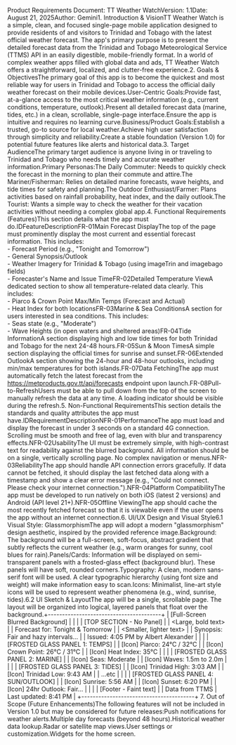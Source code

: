 Product Requirements Document: TT Weather WatchVersion: 1.1Date: August 21, 2025Author: Gemini1. Introduction & VisionTT Weather Watch is a simple, clean, and focused single-page mobile application designed to provide residents of and visitors to Trinidad and Tobago with the latest official weather forecast. The app's primary purpose is to present the detailed forecast data from the Trinidad and Tobago Meteorological Service (TTMS) API in an easily digestible, mobile-friendly format. In a world of complex weather apps filled with global data and ads, TT Weather Watch offers a straightforward, localized, and clutter-free experience.2. Goals & ObjectivesThe primary goal of this app is to become the quickest and most reliable way for users in Trinidad and Tobago to access the official daily weather forecast on their mobile devices.User-Centric Goals:Provide fast, at-a-glance access to the most critical weather information (e.g., current conditions, temperature, outlook).Present all detailed forecast data (marine, tides, etc.) in a clean, scrollable, single-page interface.Ensure the app is intuitive and requires no learning curve.Business/Product Goals:Establish a trusted, go-to source for local weather.Achieve high user satisfaction through simplicity and reliability.Create a stable foundation (Version 1.0) for potential future features like alerts and historical data.3. Target AudienceThe primary target audience is anyone living in or traveling to Trinidad and Tobago who needs timely and accurate weather information.Primary Personas:The Daily Commuter: Needs to quickly check the forecast in the morning to plan their commute and attire.The Mariner/Fisherman: Relies on detailed marine forecasts, wave heights, and tide times for safety and planning.The Outdoor Enthusiast/Farmer: Plans activities based on rainfall probability, heat index, and the daily outlook.The Tourist: Wants a simple way to check the weather for their vacation activities without needing a complex global app.4. Functional Requirements (Features)This section details what the app must do.IDFeatureDescriptionFR-01Main Forecast DisplayThe top of the page must prominently display the most current and essential forecast information. This includes: <br> - Forecast Period (e.g., "Tonight and Tomorrow") <br> - General Synopsis/Outlook <br> - Weather Imagery for Trinidad & Tobago (using imageTrin and imagebago fields) <br> - Forecaster's Name and Issue TimeFR-02Detailed Temperature ViewA dedicated section to show all temperature-related data clearly. This includes: <br> - Piarco & Crown Point Max/Min Temps (Forecast and Actual) <br> - Heat Index for both locationsFR-03Marine & Sea ConditionsA section for users interested in sea conditions. This includes: <br> - Seas state (e.g., "Moderate") <br> - Wave Heights (in open waters and sheltered areas)FR-04Tide InformationA section displaying high and low tide times for both Trinidad and Tobago for the next 24-48 hours.FR-05Sun & Moon TimesA simple section displaying the official times for sunrise and sunset.FR-06Extended OutlookA section showing the 24-hour and 48-hour outlooks, including min/max temperatures for both islands.FR-07Data FetchingThe app must automatically fetch the latest forecast from the https://metproducts.gov.tt/api/forecasts endpoint upon launch.FR-08Pull-to-RefreshUsers must be able to pull down from the top of the screen to manually refresh the data at any time. A loading indicator should be visible during the refresh.5. Non-Functional RequirementsThis section details the standards and quality attributes the app must have.IDRequirementDescriptionNFR-01PerformanceThe app must load and display the forecast in under 3 seconds on a standard 4G connection. Scrolling must be smooth and free of lag, even with blur and transparency effects.NFR-02UsabilityThe UI must be extremely simple, with high-contrast text for readability against the blurred background. All information should be on a single, vertically scrolling page. No complex navigation or menus.NFR-03ReliabilityThe app should handle API connection errors gracefully. If data cannot be fetched, it should display the last fetched data along with a timestamp and show a clear error message (e.g., "Could not connect. Please check your internet connection.").NFR-04Platform CompatibilityThe app must be developed to run natively on both iOS (latest 2 versions) and Android (API level 21+).NFR-05Offline ViewingThe app should cache the most recently fetched forecast so that it is viewable even if the user opens the app without an internet connection.6. UI/UX Design and Visual Style6.1 Visual Style: GlassmorphismThe app will adopt a modern "glassmorphism" design aesthetic, inspired by the provided reference image.Background: The background will be a full-screen, soft-focus, abstract gradient that subtly reflects the current weather (e.g., warm oranges for sunny, cool blues for rain).Panels/Cards: Information will be displayed on semi-transparent panels with a frosted-glass effect (background blur). These panels will have soft, rounded corners.Typography: A clean, modern sans-serif font will be used. A clear typographic hierarchy (using font size and weight) will make information easy to scan.Icons: Minimalist, line-art style icons will be used to represent weather phenomena (e.g., wind, sunrise, tides).6.2 UI Sketch & LayoutThe app will be a single, scrollable page. The layout will be organized into logical, layered panels that float over the background.+----------------------------------------+
| [Full-Screen Blurred Background]       |
|                                        |
|   [TOP SECTION - No Panel]             |
|   <Large, bold text>                   |
|   Forecast for: Tonight & Tomorrow     |
|   <Smaller, lighter text>              |
|   Synopsis: Fair and hazy intervals... |
|   Issued: 4:05 PM by Albert Alexander  |
|                                        |
|   [FROSTED GLASS PANEL 1: TEMPS]       |
|   [Icon] Piarco: 24°C / 32°C           |
|   [Icon] Crown Point: 26°C / 31°C      |
|   [Icon] Heat Index: 35°C              |
|                                        |
|   [FROSTED GLASS PANEL 2: MARINE]      |
|   [Icon] Seas: Moderate                |
|   [Icon] Waves: 1.5m to 2.0m           |
|                                        |
|   [FROSTED GLASS PANEL 3: TIDES]       |
|   [Icon] Trinidad High: 3:03 AM        |
|   [Icon] Trinidad Low: 9:43 AM         |
|   ...etc                               |
|                                        |
|   [FROSTED GLASS PANEL 4: SUN/OUTLOOK] |
|   [Icon] Sunrise: 5:56 AM              |
|   [Icon] Sunset: 6:20 PM               |
|   [Icon] 24hr Outlook: Fair...         |
|                                        |
|   [Footer - Faint text]                |
|   Data from TTMS | Last updated: 8:41 PM |
+----------------------------------------+
7. Out of Scope (Future Enhancements)The following features will not be included in Version 1.0 but may be considered for future releases:Push notifications for weather alerts.Multiple day forecasts (beyond 48 hours).Historical weather data lookup.Radar or satellite map views.User settings or customization.Widgets for the home screen.
